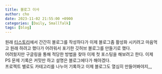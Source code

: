 ```yaml
---
title: 블로그 이사
author: cho
date: 2023-11-02 21:55:00 +0900
categories: [Daily, SmallTalk]
tags: [blog]
---
```


원래 [티스토리](https://soonsoo3595.tistory.com/)에서 간간히 블로그를 작성하다가 이제 블로그좀 활성화 시키려고 마음먹고 원래 하려고 했다가 어려워서 포기한 깃허브 블로그를 만들기로 했다.  
어려웠지만 구글링을 통해 적당한 방법을 찾아 이제 첫 포스팅을 해보려고 한다. 이제 PS 문제 기록은 커밋만 하고 설명은 블로그에다가 해야겠다.  
프로젝트 별로도 카테고리를 나누어 기록하고 이제 블로그도 열심히 만들어봐야지,,,
